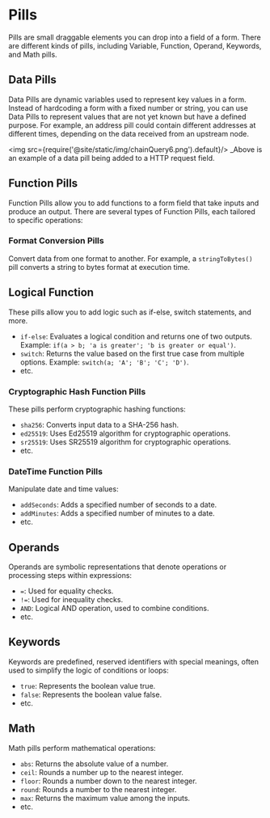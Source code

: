 # Pills

Pills are small draggable elements you can drop into a field of a form. There are different kinds of pills, including Variable, Function, Operand, Keywords, and Math pills.

## Data Pills
Data Pills are dynamic variables used to represent key values in a form. Instead of hardcoding a form with a fixed number or string, you can use Data Pills to represent values that are not yet known but have a defined purpose. For example, an address pill could contain different addresses at different times, depending on the data received from an upstream node.

 <img src={require('@site/static/img/chainQuery6.png').default}/>
_Above is an example of a data pill being added to a HTTP request field. 

## Function Pills 
Function Pills allow you to add functions to a form field that take inputs and produce an output. There are several types of Function Pills, each tailored to specific operations:

### Format Conversion Pills
Convert data from one format to another. For example, a `stringToBytes()` pill converts a string to bytes format at execution time.

## Logical Function
These pills allow you to add logic such as if-else, switch statements, and more. 

- `if-else`: Evaluates a logical condition and returns one of two outputs. Example: `if(a > b; 'a is greater'; 'b is greater or equal')`.
- `switch`: Returns the value based on the first true case from multiple options. Example: `switch(a; 'A'; 'B'; 'C'; 'D')`.
- etc. 


### Cryptographic Hash Function Pills
These pills perform cryptographic hashing functions:
- `sha256`: Converts input data to a SHA-256 hash.
- `ed25519`: Uses Ed25519 algorithm for cryptographic operations.
- `sr25519`: Uses SR25519 algorithm for cryptographic operations.
- etc. 

### DateTime Function Pills
Manipulate date and time values:
- `addSeconds`: Adds a specified number of seconds to a date.
- `addMinutes`: Adds a specified number of minutes to a date.
- etc. 

## Operands

Operands are symbolic representations that denote operations or processing steps within expressions:
- `=`: Used for equality checks.
- `!=`: Used for inequality checks.
- `AND`: Logical AND operation, used to combine conditions.
- etc. 

## Keywords

Keywords are predefined, reserved identifiers with special meanings, often used to simplify the logic of conditions or loops:
- `true`: Represents the boolean value true.
- `false`: Represents the boolean value false.
- etc. 

## Math

Math pills perform mathematical operations:
- `abs`: Returns the absolute value of a number.
- `ceil`: Rounds a number up to the nearest integer.
- `floor`: Rounds a number down to the nearest integer.
- `round`: Rounds a number to the nearest integer.
- `max`: Returns the maximum value among the inputs.
- etc. 



